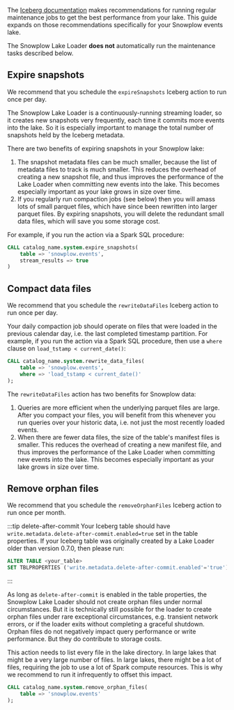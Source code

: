 The [Iceberg documentation](https://iceberg.apache.org/docs/latest/maintenance/) makes recommendations for running regular maintenance jobs to get the best performance from your lake.  This guide expands on those recommendations specifically for your Snowplow events lake.

The Snowplow Lake Loader **does not** automatically run the maintenance tasks described below.

## Expire snapshots

We recommend that you schedule the `expireSnapshots` Iceberg action to run once per day.

The Snowplow Lake Loader is a continuously-running streaming loader, so it creates new snapshots very frequently, each time it commits more events into the lake.  So it is especially important to manage the total number of snapshots held by the Iceberg metadata.

There are two benefits of expiring snapshots in your Snowplow lake:

1. The snapshot metadata files can be much smaller, because the list of metadata files to track is much smaller.  This reduces the overhead of creating a new snapshot file, and thus improves the performance of the Lake Loader when committing new events into the lake.  This becomes especially important as your lake grows in size over time.
2. If you regularly run compaction jobs (see below) then you will amass lots of small parquet files, which have since been rewritten into larger parquet files.  By expiring snapshots, you will delete the redundant small data files, which will save you some storage cost.

For example, if you run the action via a Spark SQL procedure:

```sql
CALL catalog_name.system.expire_snapshots(
    table => 'snowplow.events',
    stream_results => true
)
```

## Compact data files

We recommend that you schedule the `rewriteDataFiles` Iceberg action to run once per day.

Your daily compaction job should operate on files that were loaded in the previous calendar day, i.e. the last completed timestamp partition.  For example, if you run the action via a Spark SQL procedure, then use a `where` clause on `load_tstamp < current_date()`:

```sql
CALL catalog_name.system.rewrite_data_files(
    table => 'snowplow.events',
    where => 'load_tstamp < current_date()'
);
```

The `rewriteDataFiles` action has two benefits for Snowplow data:

1. Queries are more efficient when the underlying parquet files are large.  After you compact your files, you will benefit from this whenever you run queries over your historic data, i.e. not just the most recently loaded events.
2. When there are fewer data files, the size of the table's manifest files is smaller.  This reduces the overhead of creating a new manifest file, and thus improves the performance of the Lake Loader when committing new events into the lake.  This becomes especially important as your lake grows in size over time.

## Remove orphan files

We recommend that you schedule the `removeOrphanFiles` Iceberg action to run once per month.

:::tip delete-after-commit
Your Iceberg table should have `write.metadata.delete-after-commit.enabled=true` set in the table properties. If your Iceberg table was originally created by a Lake Loader older than version 0.7.0, then please run:

```sql
ALTER TABLE <your_table>
SET TBLPROPERTIES ('write.metadata.delete-after-commit.enabled'='true')
```
:::

As long as `delete-after-commit` is enabled in the table properties, the Snowplow Lake Loader should not create orphan files under normal circumstances.  But it is technically still possible for the loader to create orphan files under rare exceptional circumstances, e.g. transient network errors, or if the loader exits without completing a graceful shutdown.  Orphan files do not negatively impact query performance or write performance.  But they do contribute to storage costs.

This action needs to list every file in the lake directory. In large lakes that might be a very large number of files. In large lakes, there might be a lot of files, requiring the job to use a lot of Spark compute resources. This is why we recommend to run it infrequently to offset this impact.

```sql
CALL catalog_name.system.remove_orphan_files(
    table => 'snowplow.events'
);
```
